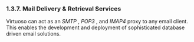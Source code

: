 <div>

<div>

<div>

<div>

### 1.3.7. Mail Delivery & Retrieval Services

</div>

</div>

</div>

Virtuoso can act as an <span class="emphasis">*SMTP*</span> ,
<span class="emphasis">*POP3*</span> , and
<span class="emphasis">*IMAP4*</span> proxy to any email client. This
enables the development and deployment of sophisticated database driven
email solutions.

</div>

